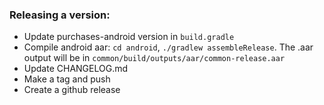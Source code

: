 ### Releasing a version: 

- Update purchases-android version in `build.gradle`
- Compile android aar: `cd android`, `./gradlew assembleRelease`. The .aar output will be in `common/build/outputs/aar/common-release.aar`
- Update CHANGELOG.md
- Make a tag and push
- Create a github release
